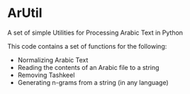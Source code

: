 # ArUtil
A set of simple Utilities for Processing Arabic Text in Python

This code contains a set of functions for the following:
- Normalizing Arabic Text
- Reading the contents of an Arabic file to a string
- Removing Tashkeel
- Generating n-grams from a string (in any language) 
